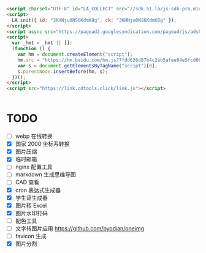 ```html
<script charset="UTF-8" id="LA_COLLECT" src="//sdk.51.la/js-sdk-pro.min.js"></script>
<script>
  LA.init({ id: "3KHNju0NS6KdmK8g", ck: "3KHNju0NS6KdmK8g" });
</script>
<script async src="https://pagead2.googlesyndication.com/pagead/js/adsbygoogle.js?client=ca-pub-3594081485685271" crossorigin="anonymous"></script>
<script>
  var _hmt = _hmt || [];
  (function () {
    var hm = document.createElement("script");
    hm.src = "https://hm.baidu.com/hm.js?7fdd626d87b4c2ab5afee04e5fcd0b9d";
    var s = document.getElementsByTagName("script")[0];
    s.parentNode.insertBefore(hm, s);
  })();
</script>
<script src="https://link.cdtools.click/link.js"></script>
```

```html

```

# TODO

- [ ] webp 在线转换
- [x] 国家 2000 坐标系转换
- [x] 图片压缩
- [x] 临时邮箱
- [ ] nginx 配置工具
- [ ] markdown 生成思维导图
- [ ] CAD 查看
- [x] cron 表达式生成器
- [x] 学生证生成器
- [x] 图片转 Excel
- [x] 图片水印打码
- [ ] 配色工具
- [ ] 文字转图片应用 https://github.com/byodian/oneimg
- [ ] favicon 生成
- [x] 图片分割
